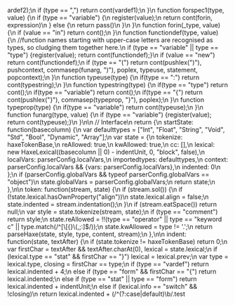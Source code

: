 ardef2);\n    if (type == \",\") return cont(vardef1);\n  }\n  function forspec1(type, value) {\n    if (type == \"variable\") {\n      register(value);\n      return cont(forin, expression)\n    } else {\n      return pass()\n    }\n  }\n  function forin(_type, value) {\n    if (value == \"in\") return cont();\n  }\n  function functiondef(type, value) {\n    //function names starting with upper-case letters are recognised as types, so cludging them together here.\n    if (type == \"variable\" || type == \"type\") {register(value); return cont(functiondef);}\n    if (value == \"new\") return cont(functiondef);\n    if (type == \"(\") return cont(pushlex(\")\"), pushcontext, commasep(funarg, \")\"), poplex, typeuse, statement, popcontext);\n  }\n  function typeuse(type) {\n    if(type == \":\") return cont(typestring);\n  }\n  function typestring(type) {\n    if(type == \"type\") return cont();\n    if(type == \"variable\") return cont();\n    if(type == \"{\") return cont(pushlex(\"}\"), commasep(typeprop, \"}\"), poplex);\n  }\n  function typeprop(type) {\n    if(type == \"variable\") return cont(typeuse);\n  }\n  function funarg(type, value) {\n    if (type == \"variable\") {register(value); return cont(typeuse);}\n  }\n\n  // Interface\n  return {\n    startState: function(basecolumn) {\n      var defaulttypes = [\"Int\", \"Float\", \"String\", \"Void\", \"Std\", \"Bool\", \"Dynamic\", \"Array\"];\n      var state = {\n        tokenize: haxeTokenBase,\n        reAllowed: true,\n        kwAllowed: true,\n        cc: [],\n        lexical: new HaxeLexical((basecolumn || 0) - indentUnit, 0, \"block\", false),\n        localVars: parserConfig.localVars,\n        importedtypes: defaulttypes,\n        context: parserConfig.localVars && {vars: parserConfig.localVars},\n        indented: 0\n      };\n      if (parserConfig.globalVars && typeof parserConfig.globalVars == \"object\")\n        state.globalVars = parserConfig.globalVars;\n      return state;\n    },\n\n    token: function(stream, state) {\n      if (stream.sol()) {\n        if (!state.lexical.hasOwnProperty(\"align\"))\n          state.lexical.align = false;\n        state.indented = stream.indentation();\n      }\n      if (stream.eatSpace()) return null;\n      var style = state.tokenize(stream, state);\n      if (type == \"comment\") return style;\n      state.reAllowed = !!(type == \"operator\" || type == \"keyword c\" || type.match(/^[\\[{}\\(,;:]$/));\n      state.kwAllowed = type != '.';\n      return parseHaxe(state, style, type, content, stream);\n    },\n\n    indent: function(state, textAfter) {\n      if (state.tokenize != haxeTokenBase) return 0;\n      var firstChar = textAfter && textAfter.charAt(0), lexical = state.lexical;\n      if (lexical.type == \"stat\" && firstChar == \"}\") lexical = lexical.prev;\n      var type = lexical.type, closing = firstChar == type;\n      if (type == \"vardef\") return lexical.indented + 4;\n      else if (type == \"form\" && firstChar == \"{\") return lexical.indented;\n      else if (type == \"stat\" || type == \"form\") return lexical.indented + indentUnit;\n      else if (lexical.info == \"switch\" && !closing)\n        return lexical.indented + (/^(?:case|default)\\b/.test